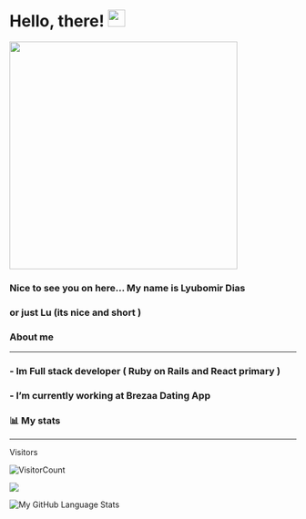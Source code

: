 
# Hello, there! <img src="https://raw.githubusercontent.com/MartinHeinz/MartinHeinz/master/wave.gif" width="30px">

<img align='center' src="https://user-images.githubusercontent.com/64465947/157428970-c5f0b97d-ff5a-4081-a22a-84e8fae5926f.gif" width="400px">

### Nice to see you on here... My name is Lyubomir Dias
### or just Lu (its nice and short )

### About me
<hr/>

 ### - Im Full stack developer ( Ruby on Rails and React primary )
 ### - I’m currently working at Brezaa Dating App
 
 ### 📊 My stats
 
<hr/>

Visitors 
<br/>

![VisitorCount](https://profile-counter.glitch.me/{LyuboDias}/count.svg)

![](https://github-readme-stats.vercel.app/api?username=LyuboDias&show_icons=true&title_color=00D0D0&icon_color=C72C53&text_color=FAEA12&bg_color=151515)

![My GitHub Language Stats](https://github-readme-stats.vercel.app/api/top-langs/?username=LyuboDias&langs_count=5&theme=tokyonight)
